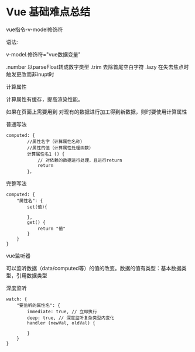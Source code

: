 # Vue 基础难点总结

vue指令-v-model修饰符

语法:

v-model.修饰符="vue数据变量"

.number   以parseFloat转成数字类型
.trim     去除首尾空白字符
.lazy     在失去焦点时触发更改而非inupt时


计算属性

计算属性有缓存，提高渲染性能。

如果在页面上需要用到 对现有的数据进行加工得到新数据，则时要使用计算属性

普通写法

```
computed: {
        //属性名字（计算属性名称）
        //属性的值（计算属性处理函数）
        计算属性名1 () {
            // 对依赖的数据进行处理，且进行return
            return 
        }，
```

完整写法

```
computed: {
    "属性名": {
        set(值){
            
        },
        get() {
            return "值"
        }
    }
}
```

vue监听器

可以监听数据（data/computed等）的值的改变。数据的值有类型：基本数据类型，引用数据类型

深度监听

```
watch: {
    "要监听的属性名": {
        immediate: true, // 立即执行
        deep: true, // 深度监听复杂类型内变化
        handler (newVal, oldVal) {
            
        }
    }
}
```